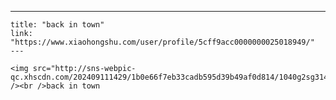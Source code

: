---
    title: "back in town"
    link: "https://www.xiaohongshu.com/user/profile/5cff9acc0000000025018949/"
    ---
    
    <img src="http://sns-webpic-qc.xhscdn.com/202409111429/1b0e66f7eb33cadb595d39b49af0d814/1040g2sg3142i7iv81o005n7vjb69b2a9v1ui74o!nc_n_nwebp_mw_1" /><br />back in town
    